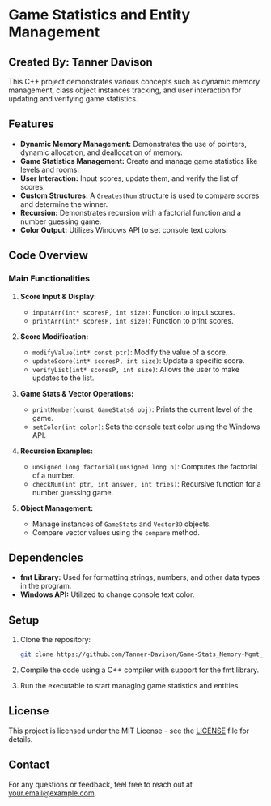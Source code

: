 # Game Statistics and Entity Management

## Created By: Tanner Davison

This C++ project demonstrates various concepts such as dynamic memory management, class object instances tracking, and user interaction for updating and verifying game statistics.

## Features

- **Dynamic Memory Management:** Demonstrates the use of pointers, dynamic allocation, and deallocation of memory.
- **Game Statistics Management:** Create and manage game statistics like levels and rooms.
- **User Interaction:** Input scores, update them, and verify the list of scores.
- **Custom Structures:** A `GreatestNum` structure is used to compare scores and determine the winner.
- **Recursion:** Demonstrates recursion with a factorial function and a number guessing game.
- **Color Output:** Utilizes Windows API to set console text colors.

## Code Overview

### Main Functionalities

1. **Score Input & Display:** 
   - `inputArr(int* scoresP, int size)`: Function to input scores.
   - `printArr(int* scoresP, int size)`: Function to print scores.

2. **Score Modification:**
   - `modifyValue(int* const ptr)`: Modify the value of a score.
   - `updateScore(int* scoresP, int size)`: Update a specific score.
   - `verifyList(int* scoresP, int size)`: Allows the user to make updates to the list.

3. **Game Stats & Vector Operations:**
   - `printMember(const GameStats& obj)`: Prints the current level of the game.
   - `setColor(int color)`: Sets the console text color using the Windows API.

4. **Recursion Examples:**
   - `unsigned long factorial(unsigned long n)`: Computes the factorial of a number.
   - `checkNum(int ptr, int answer, int tries)`: Recursive function for a number guessing game.

5. **Object Management:**
   - Manage instances of `GameStats` and `Vector3D` objects.
   - Compare vector values using the `compare` method.

## Dependencies

- **fmt Library:** Used for formatting strings, numbers, and other data types in the program.
- **Windows API:** Utilized to change console text color.

## Setup

1. Clone the repository:

    ```bash
    git clone https://github.com/Tanner-Davison/Game-Stats_Memory-Mgmt_by_Tanner_Davison.git
    ```

2. Compile the code using a C++ compiler with support for the fmt library.

3. Run the executable to start managing game statistics and entities.

## License

This project is licensed under the MIT License - see the [LICENSE](LICENSE) file for details.

## Contact

For any questions or feedback, feel free to reach out at your.email@example.com.

